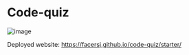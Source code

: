 # Code-quiz

![image](https://user-images.githubusercontent.com/119257454/229168870-aff4d3f6-e4c4-45b7-9cfb-93c7d96d4598.png)

Deployed website: https://facersj.github.io/code-quiz/starter/
